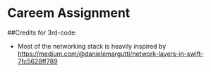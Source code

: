 #  Careem Assignment

##Credits for 3rd-code:
 
 - Most of the networking stack is heavily inspired by https://medium.com/@danielemargutti/network-layers-in-swift-7fc5628ff789
